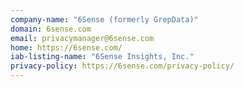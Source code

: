 ```yaml
---
company-name: "6Sense (formerly GrepData)"
domain: 6sense.com
email: privacymanager@6sense.com
home: https://6sense.com/
iab-listing-name: "6Sense Insights, Inc."
privacy-policy: https://6sense.com/privacy-policy/
---
```




